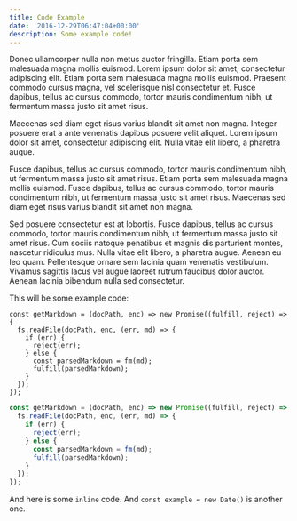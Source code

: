 ```yaml
---
title: Code Example
date: '2016-12-29T06:47:04+00:00'
description: Some example code!
---
```

Donec ullamcorper nulla non metus auctor fringilla. Etiam porta sem malesuada magna mollis euismod. Lorem ipsum dolor sit amet, consectetur adipiscing elit. Etiam porta sem malesuada magna mollis euismod. Praesent commodo cursus magna, vel scelerisque nisl consectetur et. Fusce dapibus, tellus ac cursus commodo, tortor mauris condimentum nibh, ut fermentum massa justo sit amet risus.

Maecenas sed diam eget risus varius blandit sit amet non magna. Integer posuere erat a ante venenatis dapibus posuere velit aliquet. Lorem ipsum dolor sit amet, consectetur adipiscing elit. Nulla vitae elit libero, a pharetra augue.

Fusce dapibus, tellus ac cursus commodo, tortor mauris condimentum nibh, ut fermentum massa justo sit amet risus. Etiam porta sem malesuada magna mollis euismod. Fusce dapibus, tellus ac cursus commodo, tortor mauris condimentum nibh, ut fermentum massa justo sit amet risus. Maecenas sed diam eget risus varius blandit sit amet non magna.

Sed posuere consectetur est at lobortis. Fusce dapibus, tellus ac cursus commodo, tortor mauris condimentum nibh, ut fermentum massa justo sit amet risus. Cum sociis natoque penatibus et magnis dis parturient montes, nascetur ridiculus mus. Nulla vitae elit libero, a pharetra augue. Aenean eu leo quam. Pellentesque ornare sem lacinia quam venenatis vestibulum. Vivamus sagittis lacus vel augue laoreet rutrum faucibus dolor auctor. Aenean lacinia bibendum nulla sed consectetur.

This will be some example code:

```
const getMarkdown = (docPath, enc) => new Promise((fulfill, reject) => {
  fs.readFile(docPath, enc, (err, md) => {
    if (err) {
      reject(err);
    } else {
      const parsedMarkdown = fm(md);
      fulfill(parsedMarkdown);
    }
  });
});
```

```js
const getMarkdown = (docPath, enc) => new Promise((fulfill, reject) => {
  fs.readFile(docPath, enc, (err, md) => {
    if (err) {
      reject(err);
    } else {
      const parsedMarkdown = fm(md);
      fulfill(parsedMarkdown);
    }
  });
});
```

And here is some `inline` code. And `const example = new Date()` is another one.
